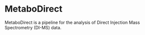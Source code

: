 # MetaboDirect
MetaboDirect is a pipeline for the analysis of Direct Injection Mass Spectrometry (DI-MS) data.
